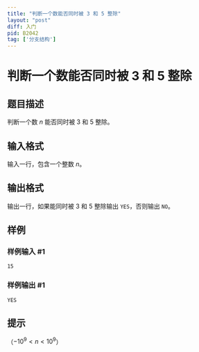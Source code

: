 ```yaml
---
title: "判断一个数能否同时被 3 和 5 整除"
layout: "post"
diff: 入门
pid: B2042
tag: ['分支结构']
---
```

# 判断一个数能否同时被 3 和 5 整除
## 题目描述

判断一个数 $n$ 能否同时被 $3$ 和 $5$ 整除。
## 输入格式

输入一行，包含一个整数 $n$。
## 输出格式

输出一行，如果能同时被 $3$ 和 $5$ 整除输出 `YES`，否则输出 `NO`。
## 样例

### 样例输入 #1
```
15
```
### 样例输出 #1
```
YES
```
## 提示

（$-10^9<n<10^9$）
